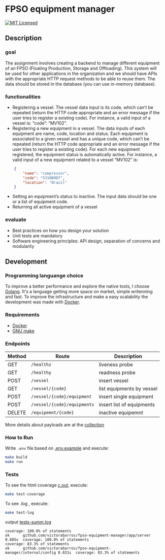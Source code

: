 # FPSO equipment manager

[![MIT Licensed](https://img.shields.io/badge/license-MIT-blue.svg)](https://raw.githubusercontent.com/victorabarros/travel-routes-optimizer/master/LICENSE)

## Description

### goal

The assignment involves creating a backend to manage different equipment of an FPSO (Floating Production, Storage and
Offloading). This system will be used for other applications in the organization and we should have APIs with the appropriate
HTTP request methods to be able to reuse them. The data should be stored in the database (you can use in-memory database).

### functionalities

- Registering a vessel. The vessel data input is its code, which can’t be repeated (return the HTTP code appropriate and an error message if the user tries to register a existing code). For instance, a valid input of a vessel is: “code”: “MV102”.
- Registering a new equipment in a vessel. The data inputs of each equipment are name, code, location and status. Each equipment is associated to a given vessel and has a unique code, which can’t be repeated (return the HTTP code appropriate and an error message if the user tries to register a existing code). For each new equipment registered, the equipment status is automatically active. For instance, a valid input of a new equipment related to a vessel “MV102” is:

```json
    {
        "name": "compressor",
        "code": "5310B9D7",
        "location": "Brazil"
    }
```

- Setting an equipment’s status to inactive. The input data should be one or a list of equipment code.
- Returning all active equipment of a vessel

### evaluate

- Best practices on how you design your solution
- Unit tests are mandatory
- Software engineering principles: API design, separation of concerns and modularity

## Development

### Programming languange choice

To improve a better performance and explore the native tools, I choose [Golang](https://golang.org/). It's a language getting more space on market, simple writenning and fast.
To improve the infrastructure and make a easy scalability the development was made with [Docker](https://docs.docker.com/).

### Requirements

- [Docker](https://docs.docker.com/)
- [GNU make](https://www.gnu.org/software/make/)

### Endpoints

| Method |           Route            |         Description       |
|--------|----------------------------|---------------------------|
| GET    | `/healthz`                 | liveness probe            |
| GET    | `/healthy`                 | readness probe            |
| POST   | `/vessel`                  | insert vessel             |
| GET    | `/vessel/{code}`           | list equipments by vessel |
| POST   | `/vessel/{code}/equipment` | insert single equipment   |
| POST   | `/vessel/{code}/equipments`| insert list of equipments |
| DELETE | `/equipemnt/{code}`        | inactive equipemnt        |

More details about payloads are at the [collection](./dev/fpso-equipment-manager.postman_collection.json)

### How to Run

Write `.env` file based on [.env.example](.env.example) and execute:

```sh
make build
make run
```

### Tests

To see the html coverage [c.out](./dev/c.out), execute:

```sh
make test-coverage
```

To see .log , execute:

```sh
make test-log
```

output [tests-summ.log](./dev/tests-summ.log)

```log
coverage: 100.0% of statements
ok  	github.com/victorabarros/fpso-equipment-manager/app/server	0.085s	coverage: 100.0% of statements
coverage: 83.3% of statements
ok  	github.com/victorabarros/fpso-equipment-manager/internal/config	0.031s	coverage: 83.3% of statements
```
